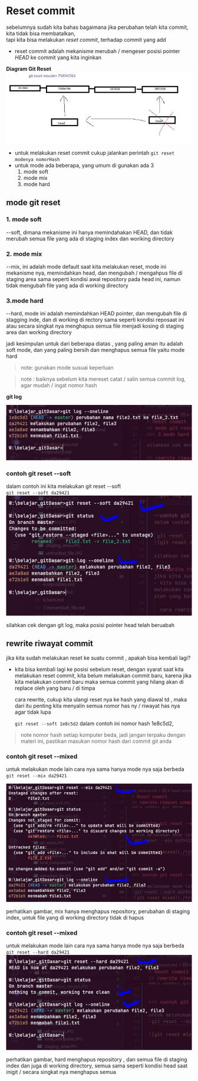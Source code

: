 # Reset commit

sebelumnya sudah kita bahas bagaimana jika perubahan telah kita commit, kita tidak bisa membatalkan,  
tapi kita bisa melakukan *reset commit*, terhadap commit yang add
- reset commit adalah mekanisme merubah / mengeser posisi pointer *HEAD* ke commit yang kita inginkan

**Diagram Git Reset**
![diagram git reset](./foto/git_reset.JPG)


- untuk melakukan reset commit cukup jalankan perintah `git reset modenya nomorHash`
- untuk mode ada beberapa, yang umum di gunakan ada 3
  1. mode soft
  2. mode mix
  3. mode hard
   
## mode git reset

### 1. mode soft
--soft, dimana mekanisme ini hanya memindahakan HEAD, dan tidak merubah semua file yang ada di staging index dan woriking directory 


### 2. mode mix
--mix, ini adalah mode default saat kita melakukan reset, mode ini mekanisme nya, memindahkan head, dan mengubah / mengahpus file di staging area sama seperti kondisi awal repository pada head ini, namun tidak mengubah file yang ada di working directory

### 3.mode hard
--hard, mode ini adalah memindahkan HEAD pointer, dan mengubah file di stagging inde, dan di working di rectory sama seperti kondisi reposaat ini atau secara singkat nya menghapus semua file menjadi kosing di staging area dan working directory


jadi kesimpulan untuk dari beberapa diatas , yang paling aman itu adalah soft mode, dan yang paling bersih dan menghapus semua file yaitu mode hard
> note: gunakan mode susuai keperluan

>note : baiknya sebelum kita mereset catat / salin semua commit log, agar mudah / ingat nomor hash  

**git log**  

![git log ](./foto/git_log_oneline.JPG)  


### **contoh git reset --soft**
dalam contoh ini kita melakukan git reset --soft  
`git reset --soft da29421`  
![git reset soft](./foto/git_reset_soft.JPG)  

silahkan cek dengan git log, maka posisi pointer head telah beruabah

## rewrite riwayat commit
jika kita sudah melakukan reset ke suatu commit , apakah bisa kembali lagi?  
- kita bisa kembali lagi ke posisi sebelum reset, dengan syarat saat kita melakukan reset commit, kita belum melakukan commit baru, karena jika kita melakukan commit baru maka semua commit yang hilang akan di replace oleh yang baru / di timpa
  
  cara rewrite, cukup kita ulangi reset nya ke hash yang diawal td , maka dari itu penting kita menyalin semua nomor has ny / riwayat has nya agar tidak lupa
  
  `git reset --soft 1e8c5d2` dalam contoh ini nomor hash 1e8c5d2, 
>note nomor hash setiap komputer beda, jadi jangan terpaku dengan materi ini, pastikan masukan nomor hash dari commit git anda


### contoh git reset --mixed

untuk melakukan mode lain cara nya sama hanya mode nya saja berbeda  
`git reset --mix da29421`  

![git reset mixed](./foto/git_reset_mix.JPG)

perhatikan gambar, mix hanya menghapus repository, perubahan di staging index, untuk file yang di working directory tidak di hapus


### contoh git reset --mixed

untuk melakukan mode lain cara nya sama hanya mode nya saja berbeda  
`git reset --hard da29421`  
![git reset mixed](./foto/git_reset_hard.JPG)

perhatikan gambar, hard menghapus repository , dan semua file di staging index dan juga di working directory, semua sama seperti kondisi head saat inigit / secara singkat nya menghapus semua